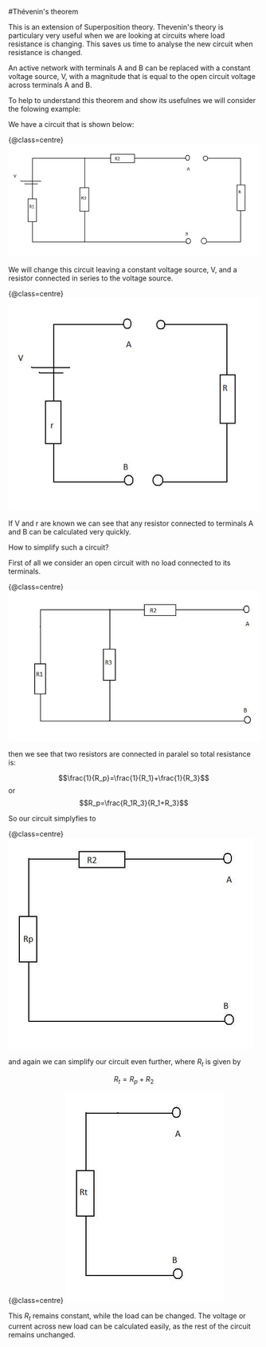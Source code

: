#Th&eacute;venin's theorem

This is an extension of Superposition theory. Thevenin's theory is particulary very useful when we are looking at circuits where load resistance is changing. This saves us time to analyse the new circuit when resistance is changed.

An active network with terminals A and B can be replaced with a constant voltage source, V, with a magnitude that is equal to the open circuit voltage across terminals A and B.

To help to understand this theorem and show its usefulnes we will consider the folowing example:

We have a circuit that is shown below:

{@class=centre}
![Thevenin's Theorem](../resources/tev_1.jpg)

We will change this circuit leaving a constant voltage source, V, and a resistor connected in series to the voltage source.

{@class=centre}
![Thevenin's Theorem](../resources/tev_2.jpg)

If V and r are known we can see that any resistor connected to terminals A and B can be calculated very quickly. 

How to simplify such a circuit?

First of all we consider an open circuit with no load connected to its terminals.

{@class=centre}
![Thevenin's Theorem](../resources/tev_3.jpg)

then we see that two resistors are connected in paralel so total resistance is:

$$\frac{1}{R_p}=\frac{1}{R_1}+\frac{1}{R_3}$$ or $$R_p=\frac{R_1R_3}{R_1+R_3}$$

So our circuit simplyfies to 

{@class=centre}
![Thevenin's Theorem](../resources/tev_4.jpg)

and again we can simplify our circuit even further, where $R_t$ is given by

$$R_t=R_p+R_2$$

{@class=centre}
![Thevenin's Theorem](../resources/tev_5.jpg)

This $R_t$ remains constant, while the load can be changed. The voltage or current across new load can be calculated easily, as the rest of the circuit remains unchanged.
